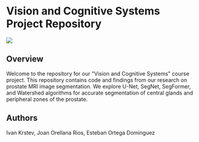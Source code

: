 # Vision and Cognitive Systems Project Repository

![]([https://github.com/Your_Repository_Name/Your_GIF_Name.gif](https://github.com/ivankrstev7/MRI_prostate_segmentation/blob/main/segmentation_gif.gif))

## Overview
Welcome to the repository for our "Vision and Cognitive Systems" course project. This repository contains code and findings from our research on prostate MRI image segmentation. We explore U-Net, SegNet, SegFormer, and Watershed algorithms for accurate segmentation of central glands and peripheral zones of the prostate.

## Authors
Ivan Krstev,
Joan Orellana Rios,
Esteban Ortega Dominguez
